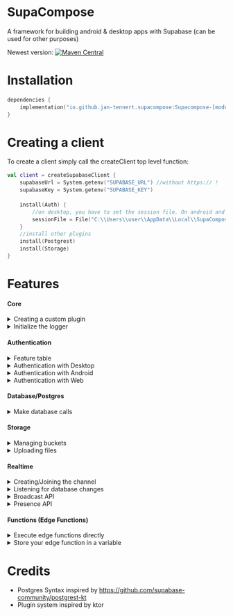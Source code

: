 # SupaCompose

A framework for building android & desktop apps with Supabase (can be used for other purposes)

Newest version: [![Maven Central](https://img.shields.io/maven-central/v/io.github.jan-tennert.supacompose/Supacompose)](https://search.maven.org/search?q=g%3Aio.github.jan-tennert.supacompose)

# Installation

```kotlin
dependencies {
    implementation("io.github.jan-tennert.supacompose:Supacompose-[module e.g. Auth or Functions]:VERSION")
}
```

# Creating a client

To create a client simply call the createClient top level function:

```kotlin
val client = createSupabaseClient {
    supabaseUrl = System.getenv("SUPABASE_URL") //without https:// !
    supabaseKey = System.getenv("SUPABASE_KEY")

    install(Auth) {
        //on desktop, you have to set the session file. On android and web it's managed by the plugin
        sessionFile = File("C:\\Users\\user\\AppData\\Local\\SupaCompose\\usersession.json")
    }
    //install other plugins
    install(Postgrest)
    install(Storage)
}
```

# Features

#### Core

<details><summary>Creating a custom plugin</summary>

```kotlin
class MyPlugin(private val config: MyPlugin.Config): SupacomposePlugin {

    fun doSomethingCool() {
        println("something cool")
    }
    
    data class Config(var someSetting: Boolean = false)

    companion object : SupacomposePluginProvider<Config, MyPlugin> {

        override val key = "myplugin" //this key is used to identify the plugin when retrieving it

        override fun createConfig(init: Config.() -> Unit): Config {
            //used to create the configuration object for the plugin
            return Config().apply(init)
        }

        override fun setup(builder: SupabaseClientBuilder, config: Config) {
            //modify the supabase client builder
        }

        override fun create(supabaseClient: SupabaseClient, config: Config): MyPlugin {
            //modify the supabase client and return the final plugin instance
            return MyPlugin(config)
        }

    }

}

//make an easy extension for accessing the plugin
val SupabaseClient.myplugin get() = pluginManager.getPlugin<MyPlugin>("myplugin")

//then install it:
val client = createSupabaseClient {
    install(MyPlugin) {
        someSetting = true
    }
}
```

</details>

<details><summary>Initialize the logger</summary>
If you want so see logs for supacompose you have to initialize the logger:

```kotlin
Napier.base(DebugAntilog())
```
</details>

#### Authentication

<details><summary>Feature table</summary>


|         | Login                                            | Signup                                           | Verifying (Signup, Password Reset, Invite) | Logout | Otp |
|---------|--------------------------------------------------|--------------------------------------------------|--------------------------------------------|--------|-----|
| Desktop | phone, password, oauth2 via callback http server | phone, password, oauth2 via callback http server | only with token                            | ✅      | ❌   |
| Android | phone, password, oauth2 via deeplinks            | phone, password, oauth2 via deeplinks            | token, url via deeplinks                   | ✅      | ✅   |
| Web     | phone, password, oauth2                          | phone, password, oauth2                          | token, url                                 | ✅      | ✅   |

❌ = will not be implemented \
✅ = implemented

Session saving: ✅

</details>

<details><summary>Authentication with Desktop</summary>
<p>

<b> To add OAuth support, add this link to the redirect urls in supabase </b>

![img.png](.github/images/desktop_supabase.png)

```kotlin
suspend fun main() {
    val client = createSupabaseClient {
        supabaseUrl = System.getenv("SUPABASE_URL")
        supabaseKey = System.getenv("SUPABASE_KEY")

        install(Auth)
    }
    application {
        Window(::exitApplication) {
            val session by client.auth.currentSession.collectAsState()
            val scope = rememberCoroutineScope()
            if (session != null) {
                Box(contentAlignment = Alignment.Center, modifier = Modifier.fillMaxSize()) {
                    Text("Logged in as ${session?.user?.email}")
                }
            } else {
                Box(contentAlignment = Alignment.Center, modifier = Modifier.fillMaxSize()) {
                    var email by remember { mutableStateOf("") }
                    var password by remember { mutableStateOf("") }
                    Column {
                        TextField(email, { email = it }, placeholder = { Text("Email") })
                        TextField(
                            password,
                            { password = it },
                            placeholder = { Text("Password") },
                            visualTransformation = PasswordVisualTransformation()
                        )
                        Button(onClick = {
                            scope.launch {
                                client.auth.signUpWith(Email) {
                                    this.email = email
                                    this.password = password
                                }
                            }
                        }, modifier = Modifier.align(Alignment.CenterHorizontally)) {
                            Text("Login")
                        }
                        Button(
                            {
                                scope.launch {
                                    client.auth.loginWith(Discord) {
                                        onFail = {
                                            when (it) {
                                                is OAuthFail.Timeout -> {
                                                    println("Timeout")
                                                }
                                                is OAuthFail.Error -> {
                                                    //log error
                                                }
                                            }
                                        }
                                        timeout = 50.seconds
                                        htmlTitle = "SupaCompose"
                                        htmlText = "Logged in. You may continue in the app."
                                    }
                                }
                            },
                            modifier = Modifier.align(Alignment.CenterHorizontally)
                        ) {
                            Icon(painterResource("discord_icon.svg"), "", modifier = Modifier.size(25.dp))
                            Text("Log in with Discord")
                        }
                    }
                }

            }
        }
    }

}
```

</p>
</details>

<details><summary>Authentication with Android</summary>

<p>
 <b> When you set the deep link scheme and host in the supabase deeplink plugin and in the android manifest you have to remember to set the additional redirect url in the subabase auth settings. E.g. if you have supacompose as your scheme and login as your host set this to the additional redirect url: </b>

![img.png](.github/images/img.png)
</p>

<blockquote>

<details><summary>MainActivity</summary>
<p>
<b> Note: you should probably use a viewmodel for suspending functions from the SupaCompose library </b>
</p>

<p>

```kotlin
class MainActivity : AppCompatActivity() {

    val supabaseClient = createSupabaseClient {

        supabaseUrl = "your supabase url"
        supabaseKey = "your supabase key"

        install(Auth) {
            scheme = "supacompose"
            host = "login"
        }
    }

    override fun onCreate(savedInstanceState: Bundle?) {
        super.onCreate(savedInstanceState)
        initializeAndroid(supabaseClient) //if you don't call this function the library will throw an error when trying to authenticate with oauth
        setContent {
            MaterialTheme {
                val session by supabaseClient.auth.currentSession.collectAsState()
                println(session)
                val scope = rememberCoroutineScope()
                if (session != null) {
                    Box(contentAlignment = Alignment.Center, modifier = Modifier.fillMaxSize()) {
                        Text("Logged in as ${session?.user?.email}")
                    }
                } else {
                    Box(contentAlignment = Alignment.Center, modifier = Modifier.fillMaxSize()) {
                        var email by remember { mutableStateOf("") }
                        var password by remember { mutableStateOf("") }
                        Column {
                            TextField(email, { email = it }, placeholder = { Text("Email") })
                            TextField(
                                password,
                                { password = it },
                                placeholder = { Text("Password") },
                                visualTransformation = PasswordVisualTransformation()
                            )
                            Button(onClick = {
                                scope.launch {
                                    supabaseClient.auth.loginWith(Email) {
                                        this.email = email
                                        this.password = password
                                    }
                                }
                            }, modifier = Modifier.align(Alignment.CenterHorizontally)) {
                                Text("Login")
                            }
                            Button(
                                {
                                    scope.launch {
                                        client.auth.loginWith(Discord)
                                    }
                                },
                                modifier = Modifier.align(Alignment.CenterHorizontally)
                            ) {
                                Icon(painterResource("discord_icon.svg"), "", modifier = Modifier.size(25.dp))
                                Text("Log in with Discord")
                            }
                        }
                    }
                }
            }
        }
    }

}
```

</p>
</details>

<details><summary>AndroidManifest</summary>
<p>

```xml
<?xml version="1.0" encoding="utf-8"?>
<manifest xmlns:android="http://schemas.android.com/apk/res/android" package="io.github.jan.supacompose.android">

    <uses-permission android:name="android.permission.INTERNET"/>

    <application
            android:allowBackup="false"
            android:supportsRtl="true"
            android:theme="@style/Theme.AppCompat.Light.NoActionBar">
        <activity android:name=".MainActivity" android:exported="true">
            <intent-filter>
                <action android:name="android.intent.action.MAIN"/>
                <category android:name="android.intent.category.LAUNCHER"/>
                <action android:name="android.intent.action.VIEW"/>
                <category android:name="android.intent.category.DEFAULT"/>
                <category android:name="android.intent.category.BROWSABLE"/>
                <!-- This is important for deeplinks. -->
                <data android:scheme="supacompose"
                      android:host="login"/>
            </intent-filter>
        </activity>
    </application>
</manifest>
```

</p>
</details>

</blockquote>

</details>

<details><summary>Authentication with Web</summary>

<p>

```kotlin
val client = createSupabaseClient {
    supabaseUrl = ""
    supabaseKey = ""

    install(Auth)
}
client.auth.initializeWeb()

renderComposable(rootElementId = "root") {
    val session by client.auth.currentSession.collectAsState()
    var email by remember { mutableStateOf("") }
    var password by remember { mutableStateOf("") }
    val scope = rememberCoroutineScope()
    if(session != null) {
        Span({ style { padding(15.px) } }) {
            Text("Logged in as ${session!!.user?.email}")
        }
    } else {
        EmailInput(email) {
            onInput {
                email = it.value
            }
        }
        PasswordInput(password) {
            onInput {
                password = it.value
            }
        }
        Button({
            onClick {
                scope.launch {
                    client.auth.loginWith(Email) {
                        this.email = email
                        this.password = password
                    }
                }
            }
        }) {
            Text("Login")
        }
        Button({
            onClick {
                scope.launch {
                    client.auth.loginWith(Discord)
                }
            }
        }) {
            Text("Login with Discord")
        }
    }
}
```

</p>

</details>


#### Database/Postgres

<details><summary>Make database calls</summary>

```kotlin
//a data class for a message

data class Message(val text: String, @SerialName("author_id") val authorId: String, val id: Int)

```

<b>If you use the syntax with property references the client will automatically look for @SerialName annotiations on your class property and if it has one it will use the value as the column name. (Only JVM)</b>

<blockquote>

<details><summary>Select</summary>

```kotlin
client.postgrest["messages"]
    .select {
        //you can use that syntax
        Message::authorId eq "someid"
        Message::text neq "This is a text!"
        Message::authorId isIn listOf("test", "test2")

        //or this. But they are the same
        eq("author_id", "someid")
        neq("text", "This is a text!")
        isIn("author_id", listOf("test", "test2"))
    }
````

</details>

<details><summary>Insert</summary>

```kotlin
client.postgrest["messages"]
    .insert(Message("This is a text!", "someid", 1))
````

</details>

<details><summary>Update</summary>

```kotlin
client.postgrest["messages"]
    .update(
        {
            Message::text setTo "This is the edited text!"
        }
    ) {
        Message::id eq 2
    }
````

</details>

<details><summary>Delete</summary>

```kotlin
client.postgrest["messages"]
    .delete {
        Message::id eq 2
    }
````

</details>

</blockquote>

</details>

#### Storage

<details><summary>Managing buckets</summary>

```kotlin
//create a bucket
client.storage.createBucket(name = "images", id = "images", public = false)

//empty bucket
client.storage.emptyBucket(id = "images")

//and so on
```

</details>

<details><summary>Uploading files</summary>

```kotlin
val bucket = client.storage["images"]

//upload a file (jvm)
bucket.upload("landscape.png", File("landscape.png"))

//download a file (jvm)
bucket.downloadTo("landscape.png", File("landscape.png"))

//copy a file

bucket.copy("landscape.png", "landscape2.png")

//and so on
```

</details>

#### Realtime

<details><summary>Creating/Joining the channel</summary>

```kotlin
val channel = supabaseClient.realtime.createChannel("#random") {

    presence {
        //presence options
    }

    broadcast {
        //broadcast options
    }

}
channel.postgresChangeFlow<PostgresAction.Insert> {} // listen for changes
//listen for broadcasts ...

//in the end join the channel
channel.join()
```

</details>
<details><summary>Listening for database changes</summary>

```kotlin
val changeFlow: Flow<PostgresAction.Insert> = channel.postgresChangeFlow<PostgresAction.Insert> {
    schema = "public"
    table = "test"
}
```

</details>
<details><summary>Broadcast API</summary>

```kotlin
val broadcastFlow: Flow<Position> = channel.broadcastFlow("position") //under the event "position"

channel.broadcast("position", Position(20, 30)) //broadcast your position to other clients (in the event "position")
```

</details>
<details><summary>Presence API</summary>

```kotlin
@Serializable
data class PresenceData(val userId: Int, val username: String)

channel.presenceFlow()
    .onEach {
        //joins and leaves are a map. The keys are either an id generated by realtime or a custom key which can be customized in the client builder. 
        otherUsers += it.decodeJoinsAs<PresenceData>()
        otherUsers -= it.decodeLeavesAs<PresenceData>()
    }
    .launchIn(SomeScope)
channel.join()
channel.track(PresenceData(2, "Example")) //send your "state"/presence to other clients
```

</details>

#### Functions (Edge Functions)
<details><summary>Execute edge functions directly</summary>

```kotlin
@Serializable
data class SomeData(val name: String)

val response: HttpResponse = client.functions("test")
//with body
val response: HttpResponse = client.functions(
    function = "test",
    body = SomeData("Name")
    headers = Headers.build {
        append(HttpHeaders.ContentType, "application/json")
    }
)
```
</details>
<details><summary>Store your edge function in a variable</summary>

```kotlin
@Serializable
data class SomeData(val name: String)

val testFunction: EdgeFunction = client.functions.buildEdgeFunction {
    functionName = "test"
    headers.append(HttpHeaders.ContentType, "application/json")
}

val response: HttpResponse = testFunction()
//with body
val response: HttpResponse = testFunction(SomeData("Name"))
```
</details>


# Credits 

- Postgres Syntax inspired by https://github.com/supabase-community/postgrest-kt
- Plugin system inspired by ktor